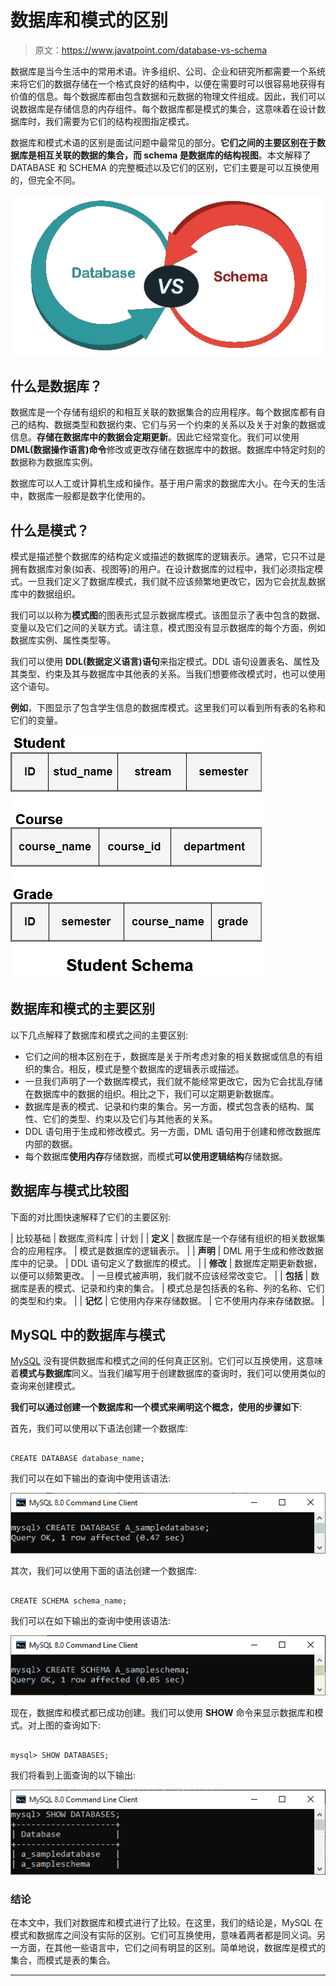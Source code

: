 # 数据库和模式的区别

> 原文：<https://www.javatpoint.com/database-vs-schema>

数据库是当今生活中的常用术语。许多组织、公司、企业和研究所都需要一个系统来将它们的数据存储在一个格式良好的结构中，以便在需要时可以很容易地获得有价值的信息。每个数据库都由包含数据和元数据的物理文件组成。因此，我们可以说数据库是存储信息的内存组件。每个数据库都是模式的集合，这意味着在设计数据库时，我们需要为它们的结构视图指定模式。

数据库和模式术语的区别是面试问题中最常见的部分。**它们之间的主要区别在于数据库是相互关联的数据的集合，而 schema 是数据库的结构视图**。本文解释了 DATABASE 和 SCHEMA 的完整概述以及它们的区别，它们主要是可以互换使用的，但完全不同。

![Database vs Schema](img/c2b1112f124671041a395f7eb7dda0f1.png)

## 什么是数据库？

数据库是一个存储有组织的和相互关联的数据集合的应用程序。每个数据库都有自己的结构、数据类型和数据约束、它们与另一个约束的关系以及关于对象的数据或信息。**存储在数据库中的数据会定期更新**。因此它经常变化。我们可以使用 **DML(数据操作语言)命令**修改或更改存储在数据库中的数据。数据库中特定时刻的数据称为数据库实例。

数据库可以人工或计算机生成和操作。基于用户需求的数据库大小。在今天的生活中，数据库一般都是数字化使用的。

## 什么是模式？

模式是描述整个数据库的结构定义或描述的数据库的逻辑表示。通常，它只不过是拥有数据库对象(如表、视图等)的用户。在设计数据库的过程中，我们必须指定模式。一旦我们定义了数据库模式，我们就不应该频繁地更改它，因为它会扰乱数据库中的数据组织。

我们可以以称为**模式图**的图表形式显示数据库模式。该图显示了表中包含的数据、变量以及它们之间的关联方式。请注意，模式图没有显示数据库的每个方面，例如数据库实例、属性类型等。

我们可以使用 **DDL(数据定义语言)语句**来指定模式。DDL 语句设置表名、属性及其类型、约束及其与数据库中其他表的关系。当我们想要修改模式时，也可以使用这个语句。

**例如**，下图显示了包含学生信息的数据库模式。这里我们可以看到所有表的名称和它们的变量。

![Database vs Schema](img/23e0dac114ad3e186cd3b4b6f1b553b6.png)

## 数据库和模式的主要区别

以下几点解释了数据库和模式之间的主要区别:

*   它们之间的根本区别在于，数据库是关于所考虑对象的相关数据或信息的有组织的集合。相反，模式是整个数据库的逻辑表示或描述。
*   一旦我们声明了一个数据库模式，我们就不能经常更改它，因为它会扰乱存储在数据库中的数据的组织。相比之下，我们可以定期更新数据库。
*   数据库是表的模式、记录和约束的集合。另一方面，模式包含表的结构、属性、它们的类型、约束以及它们与其他表的关系。
*   DDL 语句用于生成和修改模式。另一方面，DML 语句用于创建和修改数据库内部的数据。
*   每个数据库**使用内存**存储数据，而模式**可以使用逻辑结构**存储数据。

## 数据库与模式比较图

下面的对比图快速解释了它们的主要区别:

| 比较基础 | 数据库ˌ资料库 | 计划 |
| **定义** | 数据库是一个存储有组织的相关数据集合的应用程序。 | 模式是数据库的逻辑表示。 |
| **声明** | DML 用于生成和修改数据库中的记录。 | DDL 语句定义了数据库的模式。 |
| **修改** | 数据库定期更新数据，以便可以频繁更改。 | 一旦模式被声明，我们就不应该经常改变它。 |
| **包括** | 数据库是表的模式、记录和约束的集合。 | 模式总是包括表的名称、列的名称、它们的类型和约束。 |
| **记忆** | 它使用内存来存储数据。 | 它不使用内存来存储数据。 |

## MySQL 中的数据库与模式

[MySQL](https://www.javatpoint.com/mysql-tutorial) 没有提供数据库和模式之间的任何真正区别。它们可以互换使用，这意味着**模式与数据库**同义。当我们编写用于创建数据库的查询时，我们可以使用类似的查询来创建模式。

**我们可以通过创建一个数据库和一个模式来阐明这个概念，使用的步骤如下**:

首先，我们可以使用以下语法创建一个数据库:

```

CREATE DATABASE database_name;

```

我们可以在如下输出的查询中使用该语法:

![Database vs Schema](img/2ea0e0ff15fbd8a1e79ae5f2830ee1a8.png)

其次，我们可以使用下面的语法创建一个数据库:

```

CREATE SCHEMA schema_name;

```

我们可以在如下输出的查询中使用该语法:

![Database vs Schema](img/c9c6bac790b08f439611297a0b043d83.png)

现在，数据库和模式都已成功创建。我们可以使用 **SHOW** 命令来显示数据库和模式。对上图的查询如下:

```

mysql> SHOW DATABASES;

```

我们将看到上面查询的以下输出:

![Database vs Schema](img/da9e821d60e0340e357d80263b9b4356.png)

### 结论

在本文中，我们对数据库和模式进行了比较。在这里，我们的结论是，MySQL 在模式和数据库之间没有实际的区别。它们可互换使用，意味着两者都是同义词。另一方面，在其他一些语言中，它们之间有明显的区别。简单地说，数据库是模式的集合，而模式是表的集合。

* * *